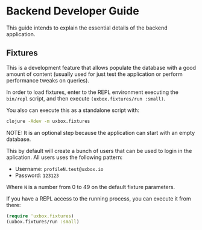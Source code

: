 # Backend Developer Guide #

This guide intends to explain the essential details of the backend
application.


## Fixtures ##

This is a development feature that allows populate the database with a
good amount of content (usually used for just test the application or
perform performance tweaks on queries).

In order to load fixtures, enter to the REPL environment executing the
`bin/repl` script, and then execute `(uxbox.fixtures/run :small)`.

You also can execute this as a standalone script with:

```bash
clojure -Adev -m uxbox.fixtures
```

NOTE: It is an optional step because the application can start with an
empty database.

This by default will create a bunch of users that can be used to login
in the aplication. All users uses the following pattern:

- Username: `profileN.test@uxbox.io`
- Password: `123123`

Where `N` is a number from 0 to 49 on the default fixture parameters.

If you have a REPL access to the running process, you can execute it
from there:

```clojure
(require 'uxbox.fixtures)
(uxbox.fixtures/run :small)
```
